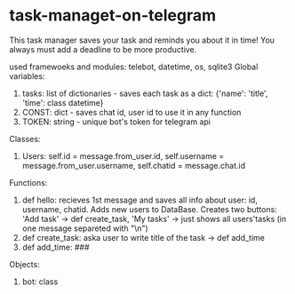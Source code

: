 # task-managet-on-telegram
This task manager saves your task and reminds you about it in time! You always must add a deadline to be more productive. 

used framewoeks and modules: telebot, datetime, os, sqlite3
Global variables: 
1) tasks: list of dictionaries - saves each task as a dict: {'name': 'title', 'time': class datetime}
2) CONST: dict - saves chat id, user id to use it in any function
3) TOKEN: string - unique bot's token for telegram api

Classes:
1) Users: self.id = message.from_user.id, self.username = message.from_user.username, self.chatid = message.chat.id

Functions:
1) def hello: recieves 1st message and saves all info about user: id, username, chatid. Adds new users to DataBase. Creates two buttons: 'Add task' -> def create_task, 'My tasks' -> just shows all users'tasks (in one message separeted with "\n")
2) def create_task: aska user to write title of the task -> def add_time
3) def add_time: ###

Objects:
1) bot: class 
